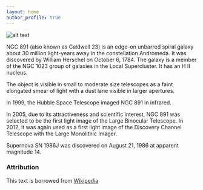 ```yaml
---
layout: home
author_profile: true
---
```


![alt text](https://upload.wikimedia.org/wikipedia/commons/thumb/f/f9/NGC891HunterWilson.jpg/350px-NGC891HunterWilson.jpg "Photo")


NGC 891 (also known as Caldwell 23) is an edge-on unbarred spiral galaxy about 30 million light-years away in the constellation Andromeda. It was discovered by William Herschel on October 6, 1784. The galaxy is a member of the NGC 1023 group of galaxies in the Local Supercluster. It has an H II nucleus.

The object is visible in small to moderate size telescopes as a faint elongated smear of light with a dust lane visible in larger apertures.

In 1999, the Hubble Space Telescope imaged NGC 891 in infrared.

In 2005, due to its attractiveness and scientific interest, NGC 891 was selected to be the first light image of the Large Binocular Telescope. In 2012, it was again used as a first light image of the Discovery Channel Telescope with the Large Monolithic Imager.

Supernova SN 1986J was discovered on August 21, 1986 at apparent magnitude 14.

### Attribution

This text is borrowed from [Wikipedia](https://en.wikipedia.org/wiki/NGC_891)
